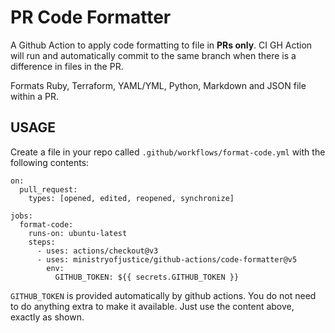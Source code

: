 # PR Code Formatter

A Github Action to apply code formatting to file in **PRs only**. CI GH Action will run and automatically commit to the same branch when there is a difference in files in the PR.

Formats Ruby, Terraform, YAML/YML, Python, Markdown and JSON file within a PR.

## USAGE

Create a file in your repo called `.github/workflows/format-code.yml` with the
following contents:

```
on:
  pull_request:
    types: [opened, edited, reopened, synchronize]

jobs:
  format-code:
    runs-on: ubuntu-latest
    steps:
      - uses: actions/checkout@v3
      - uses: ministryofjustice/github-actions/code-formatter@v5
        env:
          GITHUB_TOKEN: ${{ secrets.GITHUB_TOKEN }}
```

`GITHUB_TOKEN` is provided automatically by github actions. You do
not need to do anything extra to make it available. Just use the
content above, exactly as shown.
